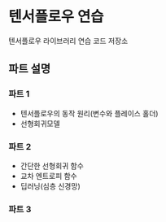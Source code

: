 # 텐서플로우 연습
텐서플로우 라이브러리 연습 코드 저장소

## 파트 설명
### 파트 1
- 텐서플로우의 동작 원리(변수와 플레이스 홀더)
- 선형회귀모델

### 파트 2
- 간단한 선형회귀 함수
- 교차 엔트로피 함수
- 딥러닝(심층 신경망)

### 파트 3